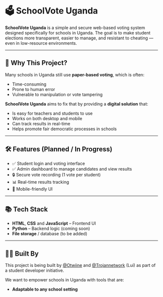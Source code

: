# 🗳️ SchoolVote Uganda

**SchoolVote Uganda** is a simple and secure web-based voting system designed specifically for schools in Uganda. The goal is to make student elections more transparent, easier to manage, and resistant to cheating — even in low-resource environments.

---

## 🚀 Why This Project?

Many schools in Uganda still use **paper-based voting**, which is often:
- Time-consuming
- Prone to human error
- Vulnerable to manipulation or vote tampering

**SchoolVote Uganda** aims to fix that by providing a **digital solution** that:
- Is easy for teachers and students to use
- Works on both desktop and mobile
- Can track results in real-time
- Helps promote fair democratic processes in schools

---

## 🛠️ Features (Planned / In Progress)

- ✅ Student login and voting interface  
- ✅ Admin dashboard to manage candidates and view results  
- 🔒 Secure vote recording (1 vote per student)  
- 📊 Real-time results tracking  
- 📱 Mobile-friendly UI   

---

## 📚 Tech Stack

- **HTML**, **CSS** and **JavaScript** – Frontend UI  
- **Python** – Backend logic (coming soon)  
- **File storage** / database (to be added) 

---

## 👨‍💻 Built By

This project is being built by [@Otwiine](https://github.com/Otwiine) and [@Trojannetwork](https://github.com/Trojannetwork) (Lui) as part of a student developer initiative.

We want to empower schools in Uganda with tools that are:
- **Adaptable to any school setting**
